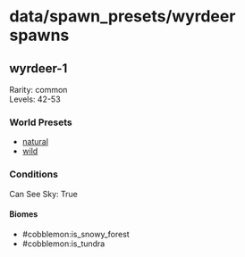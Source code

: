 # data/spawn_presets/wyrdeer spawns  
  
## wyrdeer-1  
Rarity: common  
Levels: 42-53  
  
### World Presets  
* [natural](/data/world_presets/natural.md)  
* [wild](/data/world_presets/wild.md)  
  
### Conditions  
Can See Sky: True  
  
#### Biomes  
  * #cobblemon:is_snowy_forest
  * #cobblemon:is_tundra
  
